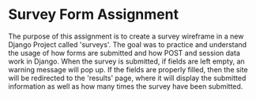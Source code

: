 # Survey Form Assignment
The purpose of this assignment is to create a survey wireframe in a new Django Project called 'surveys'. The goal was to practice and understand the usage of how forms are submitted and how POST and session data work in Django. When the survey is submitted, if fields are left empty, an warning message will pop up. If the fields are properly filled, then the site will be redirected to the 'results' page, where it will display the submitted information as well as how many times the survey have been submitted. 